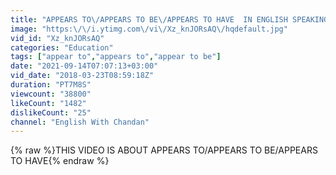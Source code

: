 ```yaml
---
title: "APPEARS TO\/APPEARS TO BE\/APPEARS TO HAVE  IN ENGLISH SPEAKING"
image: "https:\/\/i.ytimg.com\/vi\/Xz_knJORsAQ\/hqdefault.jpg"
vid_id: "Xz_knJORsAQ"
categories: "Education"
tags: ["appear to","appears to","appear to be"]
date: "2021-09-14T07:07:13+03:00"
vid_date: "2018-03-23T08:59:18Z"
duration: "PT7M8S"
viewcount: "38800"
likeCount: "1482"
dislikeCount: "25"
channel: "English With Chandan"
---
```

{% raw %}THIS VIDEO IS ABOUT APPEARS TO/APPEARS TO BE/APPEARS TO HAVE{% endraw %}
